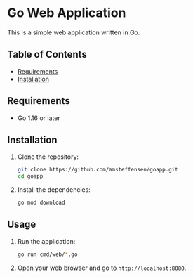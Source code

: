 # Go Web Application

This is a simple web application written in Go.

## Table of Contents

- [Requirements](#requirements)
- [Installation](#installation)

## Requirements

- Go 1.16 or later

## Installation

1. Clone the repository:

    ```sh
    git clone https://github.com/amsteffensen/goapp.git
    cd goapp
    ```

2. Install the dependencies:

    ```sh
    go mod download
    ```

## Usage

1. Run the application:

    ```sh
    go run cmd/web/*.go
    ```

2. Open your web browser and go to `http://localhost:8080`.



